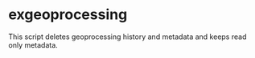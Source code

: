 # exgeoprocessing
This script deletes geoprocessing history and metadata and keeps read only metadata.
